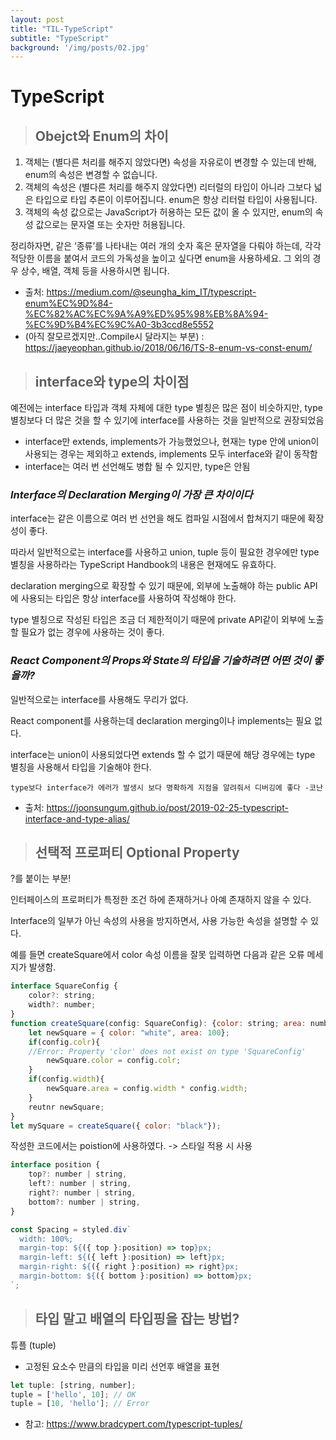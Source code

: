 ```yaml
---
layout: post
title: "TIL-TypeScript"
subtitle: "TypeScript"
background: '/img/posts/02.jpg'
---
```


# TypeScript

> ## Obejct와 Enum의 차이
1. 객체는 (별다른 처리를 해주지 않았다면) 속성을 자유로이 변경할 수 있는데 반해, enum의 속성은 변경할 수 없습니다.
2. 객체의 속성은 (별다른 처리를 해주지 않았다면) 리터럴의 타입이 아니라 그보다 넓은 타입으로 타입 추론이 이루어집니다. enum은 항상 리터럴 타입이 사용됩니다.
3. 객체의 속성 값으로는 JavaScript가 허용하는 모든 값이 올 수 있지만, enum의 속성 값으로는 문자열 또는 숫자만 허용됩니다.

정리하자면, 같은 ‘종류’를 나타내는 여러 개의 숫자 혹은 문자열을 다뤄야 하는데, 각각 적당한 이름을 붙여서 코드의 가독성을 높이고 싶다면 enum을 사용하세요. 그 외의 경우 상수, 배열, 객체 등을 사용하시면 됩니다.
- 출처: https://medium.com/@seungha_kim_IT/typescript-enum%EC%9D%84-%EC%82%AC%EC%9A%A9%ED%95%98%EB%8A%94-%EC%9D%B4%EC%9C%A0-3b3ccd8e5552
- (아직 잘모르겠지만..Compile시 달라지는 부분) : https://jaeyeophan.github.io/2018/06/16/TS-8-enum-vs-const-enum/

> ## interface와 type의 차이점
예전에는 interface 타입과 객체 자체에 대한 type 별칭은 많은 점이 비슷하지만, type 별칭보다 더 많은 것을 할 수 있기에 interface를 사용하는 것을 일반적으로 권장되었음
- interface만 extends, implements가 가능했었으나, 현재는 type 안에 union이 사용되는 경우는 제외하고 extends, implements 모두 interface와 같이 동작함
- interface는 여러 번 선언해도 병합 될 수 있지만, type은 안됨

### *Interface의 Declaration Merging이 가장 큰 차이이다*

interface는 같은 이름으로 여러 번 선언을 해도 컴파일 시점에서 합쳐지기 때문에 확장성이 좋다.

따라서 일반적으로는 interface를 사용하고 union, tuple 등이 필요한 경우에만 type 별칭을 사용하라는 TypeScript Handbook의 내용은 현재에도 유효하다.

declaration merging으로 확장할 수 있기 때문에, 외부에 노출해야 하는 public API에 사용되는 타입은 항상 interface를 사용하여 작성해야 한다.

type 별칭으로 작성된 타입은 조금 더 제한적이기 때문에 private API같이 외부에 노출할 필요가 없는 경우에 사용하는 것이 좋다.

### *React Component의 Props와 State의 타입을 기술하려면 어떤 것이 좋을까?*

일반적으로는 interface를 사용해도 무리가 없다.

React component를 사용하는데 declaration merging이나 implements는 필요 없다.

interface는 union이 사용되었다면 extends 할 수 없기 때문에 해당 경우에는 type 별칭을 사용해서 타입을 기술해야 한다.

`type보다 interface가 에러가 발생시 보다 명확하게 지점을 알려줘서
디버깅에 좋다 -코난`

- 출처: https://joonsungum.github.io/post/2019-02-25-typescript-interface-and-type-alias/

> ## 선택적 프로퍼티 Optional Property
?를 붙이는 부분!

인터페이스의 프로퍼티가 특정한 조건 하에 존재하거나 아예 존재하지 않을 수 있다.

Interface의 일부가 아닌 속성의 사용을 방지하면서, 사용 가능한 속성을 설명할 수 있다.

예를 들면 createSquare에서 color 속성 이름을 잘못 입력하면 다음과 같은 오류 메세지가 발생함.

```JAVASCRIPT
interface SquareConfig {
	color?: string;
	width?: number;
}
function createSquare(config: SquareConfig): {color: string; area: number){
	let newSquare = { color: "white", area: 100};
	if(config.colr){
    //Error: Property 'clor' does not exist on type 'SquareConfig'
		newSquare.color = config.colr;
	}
	if(config.width){
		newSquare.area = config.width * config.width;
	}
	reutnr newSquare;
}
let mySquare = createSquare({ color: "black"});
```

작성한 코드에서는 poistion에 사용하였다. -> 스타일 적용 시 사용
```JAVASCRIPT
interface position {
    top?: number | string,
    left?: number | string,
    right?: number | string,
    bottom?: number | string,
}

const Spacing = styled.div`
  width: 100%;
  margin-top: ${({ top }:position) => top}px;
  margin-left: ${({ left }:position) => left}px;
  margin-right: ${({ right }:position) => right}px;
  margin-bottom: ${({ bottom }:position) => bottom}px;
`;
```

> ## 타입 말고 배열의 타입핑을 잡는 방법?
튜플 (tuple)
- 고정된 요소수 만큼의 타입을 미리 선언후 배열을 표현
```JAVASCRIPT
let tuple: [string, number];
tuple = ['hello', 10]; // OK
tuple = [10, 'hello']; // Error
```
- 참고: https://www.bradcypert.com/typescript-tuples/
